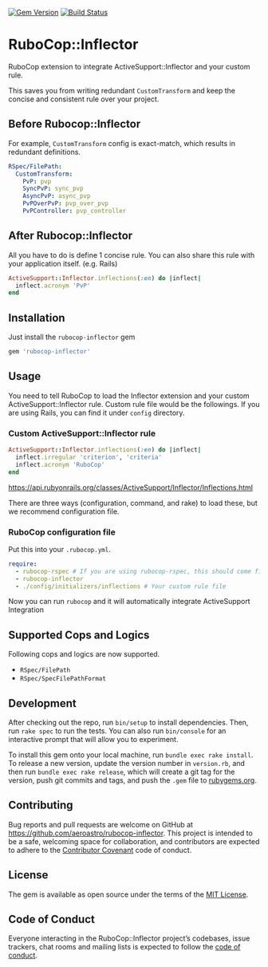 [![Gem Version](https://badge.fury.io/rb/rubocop-inflector.svg)](https://badge.fury.io/rb/rubocop-inflector)
[![Build Status](https://travis-ci.com/aeroastro/rubocop-inflector.svg?branch=master)](https://travis-ci.com/aeroastro/rubocop-inflector)

# RuboCop::Inflector

RuboCop extension to integrate ActiveSupport::Inflector and your custom rule.

This saves you from writing redundant `CustomTransform` and keep the concise and consistent rule over your project.

## Before Rubocop::Inflector

For example, `CustomTransform` config is exact-match, which results in redundant definitions.

```yaml
RSpec/FilePath:
  CustomTransform:
    PvP: pvp
    SyncPvP: sync_pvp
    AsyncPvP: async_pvp
    PvPOverPvP: pvp_over_pvp
    PvPController: pvp_controller
```

## After Rubocop::Inflector

All you have to do is define 1 concise rule. You can also share this rule with your application itself. (e.g. Rails)

```ruby
ActiveSupport::Inflector.inflections(:en) do |inflect|
  inflect.acronym 'PvP'
end
```

## Installation

Just install the `rubocop-inflector` gem

```ruby
gem 'rubocop-inflector'
```

## Usage

You need to tell RuboCop to load the Inflector extension and your custom ActiveSupport::Inflector rule.
Custom rule file would be the followings. If you are using Rails, you can find it under `config` directory.

### Custom ActiveSupport::Inflector rule

```ruby
ActiveSupport::Inflector.inflections(:en) do |inflect|
  inflect.irregular 'criterion', 'criteria'
  inflect.acronym 'RuboCop'
end
```

https://api.rubyonrails.org/classes/ActiveSupport/Inflector/Inflections.html

There are three ways (configuration, command, and rake) to load these, but we recommend configuration file.

### RuboCop configuration file

Put this into your `.rubocop.yml`.

```yaml
require:
  - rubocop-rspec # If you are using rubocop-rspec, this should come first.
  - rubocop-inflector
  - ./config/initializers/inflections # Your custom rule file
```

Now you can run `rubocop` and it will automatically integrate ActiveSupport Integration

## Supported Cops and Logics

Following cops and logics are now supported.

* `RSpec/FilePath`
* `RSpec/SpecFilePathFormat`

## Development

After checking out the repo, run `bin/setup` to install dependencies. Then, run `rake spec` to run the tests. You can also run `bin/console` for an interactive prompt that will allow you to experiment.

To install this gem onto your local machine, run `bundle exec rake install`. To release a new version, update the version number in `version.rb`, and then run `bundle exec rake release`, which will create a git tag for the version, push git commits and tags, and push the `.gem` file to [rubygems.org](https://rubygems.org).

## Contributing

Bug reports and pull requests are welcome on GitHub at https://github.com/aeroastro/rubocop-inflector. This project is intended to be a safe, welcoming space for collaboration, and contributors are expected to adhere to the [Contributor Covenant](http://contributor-covenant.org) code of conduct.

## License

The gem is available as open source under the terms of the [MIT License](https://opensource.org/licenses/MIT).

## Code of Conduct

Everyone interacting in the RuboCop::Inflector project’s codebases, issue trackers, chat rooms and mailing lists is expected to follow the [code of conduct](https://github.com/aeroastro/rubocop-inflector/blob/master/CODE_OF_CONDUCT.md).
